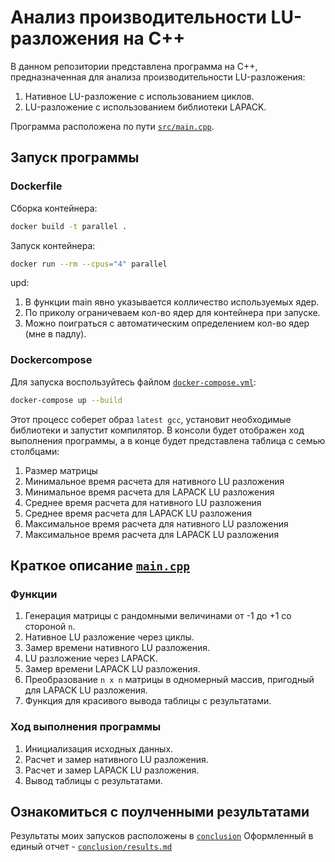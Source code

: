 # Анализ производительности LU-разложения на C++

В данном репозитории представлена программа на C++, предназначенная для анализа производительности LU-разложения:

1. Нативное LU-разложение с использованием циклов.
2. LU-разложение с использованием библиотеки LAPACK.

Программа расположена по пути [`src/main.cpp`](https://github.com/kosmldev/cpp_parprog/blob/main/src/main.cpp).

## Запуск программы
### Dockerfile 
Сборка контейнера:  
```sh
docker build -t parallel .
```
Запуск контейнера:  
```sh
docker run --rm --cpus="4" parallel
```

upd:  
1. В функции main явно указывается колличество используемых ядер.
2. По приколу ограничеваем кол-во ядер для контейнера при запуске.
3. Можно поиграться с автоматическим определением кол-во ядер (мне в падлу). 

### Dockercompose
Для запуска воспользуйтесь файлом [`docker-compose.yml`](https://github.com/kosmldev/cpp_parprog/blob/main/docker-compose.yml):

```bash
docker-compose up --build
```

Этот процесс соберет образ `latest gcc`, установит необходимые библиотеки и запустит компилятор. В консоли будет отображен ход выполнения программы, а в конце будет представлена таблица с семью столбцами:
1. Размер матрицы
2. Минимальное время расчета для нативного LU разложения
3. Минимальное время расчета для LAPACK LU разложения
4. Среднее время расчета для нативного LU разложения
5. Среднее время расчета для LAPACK LU разложения
6. Максимальное время расчета для нативного LU разложения
7. Максимальное время расчета для LAPACK LU разложения

## Краткое описание [`main.cpp`](https://github.com/kosmldev/cpp_parprog/blob/main/src/main.cpp)

### Функции
1. Генерация матрицы с рандомными величинами от -1 до +1 со стороной `n`.
2. Нативное LU разложение через циклы.
3. Замер времени нативного LU разложения.
4. LU разложение через LAPACK.
5. Замер времени LAPACK LU разложения.
6. Преобразование `n x n` матрицы в одномерный массив, пригодный для LAPACK LU разложения.
7. Функция для красивого вывода таблицы с результатами.

### Ход выполнения программы
1. Инициализация исходных данных.
2. Расчет и замер нативного LU разложения.
3. Расчет и замер LAPACK LU разложения.
4. Вывод таблицы с результатами.


## Ознакомиться с поулченными результатами

Результаты моих запусков расположены в [`conclusion`](https://github.com/kosmldev/cpp_parprog/blob/main/conclusion)
Оформленный в единый отчет - [`conclusion/results.md`](https://github.com/kosmldev/cpp_parprog/blob/main/conclusion/results.md)
